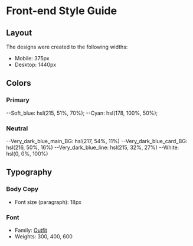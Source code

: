 # Front-end Style Guide

## Layout

The designs were created to the following widths:

- Mobile: 375px
- Desktop: 1440px

## Colors

### Primary

--Soft_blue: hsl(215, 51%, 70%);
--Cyan: hsl(178, 100%, 50%);

### Neutral

--Very_dark_blue_main_BG: hsl(217, 54%, 11%)
--Very_dark_blue_card_BG: hsl(216, 50%, 16%)
--Very_dark_blue_line: hsl(215, 32%, 27%)
--White: hsl(0, 0%, 100%)

## Typography

### Body Copy

- Font size (paragraph): 18px

### Font

- Family: [Outfit](https://fonts.google.com/specimen/Outfit)
- Weights: 300, 400, 600
